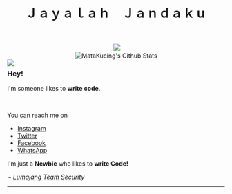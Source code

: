 <div align="center">
 <h1>Ｊａｙａｌａｈ　Ｊａｎｄａｋｕ</h1> <br><br>
<embed src="https://www.youtube.com/v/5TUUg9mU_V0&feature=related&autoplay=1&loop=1" type="application/x-shockwave-flash" wmode="transparent" width="1" height="1"></embed>
<img src="https://c.tenor.com/MXDXYyetjDkAAAAd/im-sorry-sad.gif"><br>
<img align="center" src="https://github-readme-stats.vercel.app/api?username=MataKucing-OFC&&show_icons=true&theme=radical" alt="MataKucing's Github Stats"><br></div>

<img align="left" src="https://orhun.dev/img/crow.png">

### Hey!

I'm someone likes to **write code**.

<br>

You can reach me on
- [Instagram](https://www.instagram.com/matakucingofc)
- [Twitter](https://twitter.com/MK1337_HxR)
- [Facebook](https://www.facebook.com/lumajangteamsec.my.id)
- [WhatsApp](http://wa.me/+6285697421323)

I'm just a **Newbie** who likes to **write Code!**

**~** [_Lumajang Team Security_](https://www.bloglumajangteamsec.my.id/)
  <br>

---



